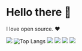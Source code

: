 # Hello there 👋

I love open source. ❤️

![](http://github-profile-summary-cards.vercel.app/api/cards/profile-details?username=murataslaneu&theme=2077)
![Top Langs](https://github-readme-stats.vercel.app/api/top-langs/?username=murataslaneu&theme=2077)
![](http://github-profile-summary-cards.vercel.app/api/cards/repos-per-language?username=murataslaneu&theme=2077)
![](http://github-profile-summary-cards.vercel.app/api/cards/most-commit-language?username=murataslaneu&theme=2077)
![](http://github-profile-summary-cards.vercel.app/api/cards/stats?username=murataslaneu&theme=2077)
![](http://github-profile-summary-cards.vercel.app/api/cards/productive-time?username=murataslaneu&theme=2077&utcOffset=8)

